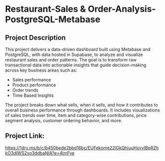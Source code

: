 # Restaurant-Sales & Order-Analysis-PostgreSQL-Metabase
## Project Description
This project delivers a data-driven dashboard built using Metabase and PostgreSQL, with data hosted in Supabase, to analyze and visualize restaurant sales and order patterns. The goal is to transform raw transactional data into actionable insights that guide decision-making across key business areas such as:

- Sales performance
- Product performance
- Order trends
- Time Based Insights

The project breaks down what sells, when it sells, and how it contributes to overall business performance through dashboards. It includes visualizations of sales trends over time, item and category-wise contributions, price segment analysis, customer ordering behavior, and more.

## Project Link:
https://1drv.ms/b/c/b450bede2bbd16bc/EUFekome22lGkQhjuuHxvvIBpRZhkO3dIWS2vo3ddbaNIA?e=4lmFye



